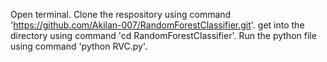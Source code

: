 Open terminal.
Clone the respository using command 'https://github.com/Akilan-007/RandomForestClassifier.git'.
get into the directory using command 'cd RandomForestClassifier'.
Run the python file using command 'python RVC.py'.
